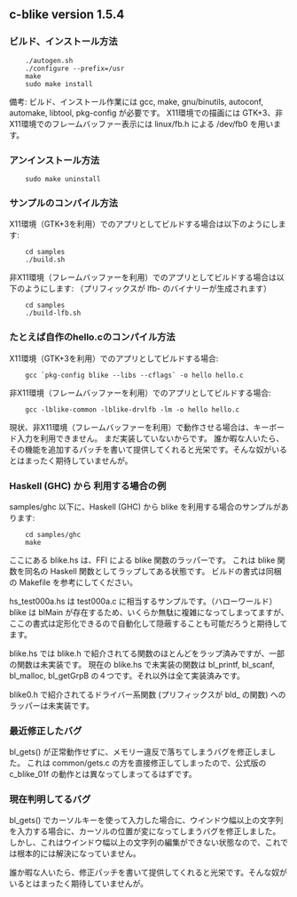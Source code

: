 ## c-blike version 1.5.4

### ビルド、インストール方法

        ./autogen.sh
        ./configure --prefix=/usr
        make
        sudo make install

備考: ビルド、インストール作業には gcc, make, gnu/binutils, autoconf, automake, libtool, pkg-config が必要です。
X11環境での描画には GTK+3、非X11環境でのフレームバッファー表示には linux/fb.h による /dev/fb0 を用います。

### アンインストール方法

        sudo make uninstall

### サンプルのコンパイル方法
X11環境（GTK+3を利用）でのアプリとしてビルドする場合は以下のようにします:

        cd samples
        ./build.sh

非X11環境（フレームバッファーを利用）でのアプリとしてビルドする場合は以下のようにします:
（プリフィックスが lfb- のバイナリーが生成されます）

        cd samples
        ./build-lfb.sh

### たとえば自作のhello.cのコンパイル方法
X11環境（GTK+3を利用）でのアプリとしてビルドする場合:

        gcc `pkg-config blike --libs --cflags` -o hello hello.c

非X11環境（フレームバッファーを利用）でのアプリとしてビルドする場合:

        gcc -lblike-common -lblike-drvlfb -lm -o hello hello.c

現状、非X11環境（フレームバッファーを利用）で動作させる場合は、キーボード入力を利用できません。
まだ実装していないからです。
誰か暇な人いたら、その機能を追加するパッチを書いて提供してくれると光栄です。そんな奴がいるとはまったく期待していませんが。

### Haskell (GHC) から 利用する場合の例
samples/ghc 以下に、Haskell (GHC) から blike を利用する場合のサンプルがあります:

        cd samples/ghc
        make

ここにある blike.hs は、FFI による blike 関数のラッパーです。
これは blike 関数を同名の Haskell 関数としてラップしてある状態です。
ビルドの書式は同梱の Makefile を参考にしてください。

hs_test000a.hs は test000a.c に相当するサンプルです。（ハローワールド）
blike は blMain が存在するため、いくらか無駄に複雑になってしまってますが、ここの書式は定形化できるので自動化して隠蔽することも可能だろうと期待してます。

blike.hs では blike.h で紹介されてる関数のほとんどをラップ済みですが、一部の関数は未実装です。
現在の blike.hs で未実装の関数は bl_printf, bl_scanf, bl_malloc, bl_getGrpB の４つです。それ以外は全て実装済みです。

blike0.h で紹介されてるドライバー系関数 (プリフィックスが bld_ の関数) へのラッパーは未実装です。

### 最近修正したバグ
bl_gets() が正常動作せずに、メモリー違反で落ちてしまうバグを修正しました。
これは common/gets.c の方を直接修正してしまったので、公式版の c_blike_01f の動作とは異なってしまってるはずです。

### 現在判明してるバグ
bl_gets() でカーソルキーを使って入力した場合に、ウインドウ幅以上の文字列を入力する場合に、カーソルの位置が変になってしまうバグを修正しました。
しかし、これはウインドウ幅以上の文字列の編集ができない状態なので、これでは根本的には解決になっていません。

誰か暇な人いたら、修正パッチを書いて提供してくれると光栄です。そんな奴がいるとはまったく期待していませんが。
